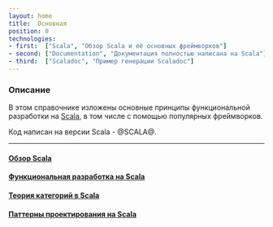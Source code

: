 ```yaml
---
layout: home
title:  Основная
position: 0
technologies:
- first:  ["Scala", "Обзор Scala и её основных фреймворков"]
- second: ["Documentation", "Документация полностью написана на Scala"]
- third:  ["Scaladoc", "Пример генерации Scaladoc"]
---
```



### Описание

В этом справочнике изложены основные принципы функциональной разработки на [Scala](https://docs.scala-lang.org/scala3/getting-started.html),
в том числе с помощью популярных фреймворков.

Код написан на версии Scala - @SCALA@.

---

#### [Обзор Scala](./docs/)

#### [Функциональная разработка на Scala](./fp/)

#### [Теория категорий в Scala](./typeclass/)

#### [Паттерны проектирования на Scala](./design-patterns/)
